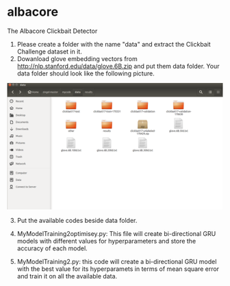 # albacore
The Albacore Clickbait Detector

1. Please create a folder with the name "data" and extract the Clickbait Challenge dataset in it. 
2. Dowanload glove embedding vectors from http://nlp.stanford.edu/data/glove.6B.zip and put them data folder. Your data folder should look like the following picture.

![Alt text](1.png?raw=true "Title")

3. Put the available codes beside data folder.

4. MyModelTraining2optimisey.py: This file will create bi-directional GRU models with different values for hyperparameters and store the accuracy of each model.

5. MyModelTraining2.py: this code will create a bi-directional GRU model with the best value for its hyperparamets in terms of mean square error and train it on all the available data.
